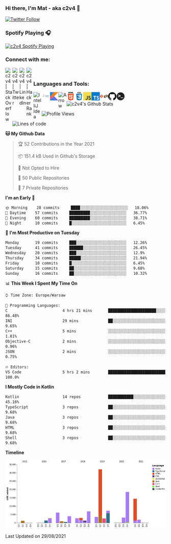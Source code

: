 ### Hi there, I'm Mat - aka c2v4 👋

[![Twitter Follow](https://img.shields.io/twitter/follow/1c2v4?color=1DA1F2&logo=twitter&style=for-the-badge)](https://twitter.com/intent/follow?original_referer=https%3A%2F%2Fgithub.com%2Fc2v4&screen_name=1c2v4)

### Spotify Playing 🎧
[<img src="https://novatorem.c2v4.vercel.app/api/spotify" alt="c2v4 Spotify Playing" width="350" />](https://open.spotify.com/user/c2v4)

### Connect with me:

[<img align="left" alt="c2v4 | StackOverflow" width="22px" src="https://cdn.jsdelivr.net/npm/simple-icons@3.6.1/icons/stackoverflow.svg" />](https://stackoverflow.com/users/7548024)
[<img align="left" alt="c2v4 | Twitter" width="22px" src="https://cdn.jsdelivr.net/npm/simple-icons@v3/icons/twitter.svg" />](https://twitter.com/1c2v4)
[<img align="left" alt="c2v4 | LinkedIn" width="22px" src="https://cdn.jsdelivr.net/npm/simple-icons@v3/icons/linkedin.svg" />](https://www.linkedin.com/in/dudamateusz/)
[<img align="left" alt="c2v4 | HackerRank" width="22px" src="https://cdn.jsdelivr.net/npm/simple-icons@3.6.1/icons/hackerrank.svg" />](https://www.hackerrank.com/the_pro1)

<br />

### Languages and Tools:

<img align="left" alt="IntelliJ Idea" width="26px" src="https://avatars0.githubusercontent.com/u/878437?s=200&v=4" />
<img align="left" alt="Java" width="26px" src="https://raw.githubusercontent.com/github/explore/80688e429a7d4ef2fca1e82350fe8e3517d3494d/topics/java/java.png" />
<img align="left" alt="Kotlin" width="26px" src="https://raw.githubusercontent.com/github/explore/80688e429a7d4ef2fca1e82350fe8e3517d3494d/topics/kotlin/kotlin.png" />
<img align="left" alt="Arrow" width="26px" src="https://avatars2.githubusercontent.com/u/29458023?s=200&v=4" />
<img align="left" alt="HTML5" width="26px" src="https://raw.githubusercontent.com/github/explore/80688e429a7d4ef2fca1e82350fe8e3517d3494d/topics/html/html.png" />
<img align="left" alt="CSS3" width="26px" src="https://raw.githubusercontent.com/github/explore/80688e429a7d4ef2fca1e82350fe8e3517d3494d/topics/css/css.png" />
<img align="left" alt="JavaScript" width="26px" src="https://raw.githubusercontent.com/github/explore/80688e429a7d4ef2fca1e82350fe8e3517d3494d/topics/javascript/javascript.png" />
<img align="left" alt="TypeScript" width="26px" src="https://raw.githubusercontent.com/github/explore/80688e429a7d4ef2fca1e82350fe8e3517d3494d/topics/typescript/typescript.png" />
<img align="left" alt="Git" width="26px" src="https://raw.githubusercontent.com/github/explore/80688e429a7d4ef2fca1e82350fe8e3517d3494d/topics/git/git.png" />
<img align="left" alt="GitHub" width="26px" src="https://raw.githubusercontent.com/github/explore/78df643247d429f6cc873026c0622819ad797942/topics/github/github.png" />
<img align="left" alt="Terminal" width="26px" src="https://raw.githubusercontent.com/github/explore/80688e429a7d4ef2fca1e82350fe8e3517d3494d/topics/terminal/terminal.png" />  


<br />

<img align="center" alt="c2v4's Github Stats" src="https://github-readme-stats.c2v4.vercel.app/api?username=c2v4&show_icons=true&hide_border=true" />  


<br />

<!--START_SECTION:waka-->
![Profile Views](http://img.shields.io/badge/Profile%20Views-1-blue)

![Lines of code](https://img.shields.io/badge/From%20Hello%20World%20I%27ve%20Written-115038%20lines%20of%20code-blue)

**🐱 My Github Data** 

> 🏆 52 Contributions in the Year 2021
 > 
> 📦 151.4 kB Used in Github's Storage 
 > 
> 🚫 Not Opted to Hire
 > 
> 📜 50 Public Repositories 
 > 
> 🔑 7 Private Repositories  
 > 
**I'm an Early 🐤** 

```text
🌞 Morning    28 commits     ████░░░░░░░░░░░░░░░░░░░░░   18.06% 
🌆 Daytime    57 commits     █████████░░░░░░░░░░░░░░░░   36.77% 
🌃 Evening    60 commits     █████████░░░░░░░░░░░░░░░░   38.71% 
🌙 Night      10 commits     █░░░░░░░░░░░░░░░░░░░░░░░░   6.45%

```
📅 **I'm Most Productive on Tuesday** 

```text
Monday       19 commits     ███░░░░░░░░░░░░░░░░░░░░░░   12.26% 
Tuesday      41 commits     ██████░░░░░░░░░░░░░░░░░░░   26.45% 
Wednesday    20 commits     ███░░░░░░░░░░░░░░░░░░░░░░   12.9% 
Thursday     34 commits     █████░░░░░░░░░░░░░░░░░░░░   21.94% 
Friday       10 commits     █░░░░░░░░░░░░░░░░░░░░░░░░   6.45% 
Saturday     15 commits     ██░░░░░░░░░░░░░░░░░░░░░░░   9.68% 
Sunday       16 commits     ██░░░░░░░░░░░░░░░░░░░░░░░   10.32%

```


📊 **This Week I Spent My Time On** 

```text
⌚︎ Time Zone: Europe/Warsaw

💬 Programming Languages: 
C                        4 hrs 21 mins       █████████████████████░░░░   86.48% 
INI                      29 mins             ██░░░░░░░░░░░░░░░░░░░░░░░   9.65% 
C++                      5 mins              ░░░░░░░░░░░░░░░░░░░░░░░░░   1.81% 
Objective-C              2 mins              ░░░░░░░░░░░░░░░░░░░░░░░░░   0.96% 
JSON                     2 mins              ░░░░░░░░░░░░░░░░░░░░░░░░░   0.75%

🔥 Editors: 
VS Code                  5 hrs 2 mins        █████████████████████████   100.0%

```

**I Mostly Code in Kotlin** 

```text
Kotlin                   14 repos            ███████████░░░░░░░░░░░░░░   45.16% 
TypeScript               3 repos             ██░░░░░░░░░░░░░░░░░░░░░░░   9.68% 
Java                     3 repos             ██░░░░░░░░░░░░░░░░░░░░░░░   9.68% 
HTML                     3 repos             ██░░░░░░░░░░░░░░░░░░░░░░░   9.68% 
Shell                    3 repos             ██░░░░░░░░░░░░░░░░░░░░░░░   9.68%

```


**Timeline**

![Chart not found](https://raw.githubusercontent.com/c2v4/c2v4/master/charts/bar_graph.png) 


 Last Updated on 29/08/2021
<!--END_SECTION:waka-->
